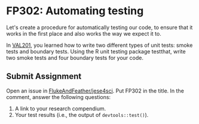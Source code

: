 # FP302: Automating testing 

Let's create a procedure for automatically testing our code, to ensure that it works in the first place and also works the way we expect it to. 

In [VAL201](https://github.com/FlukeAndFeather/jese4sci-VAL/blob/master/VAL201.md), you learned how to write two different types of unit tests: smoke tests and boundary tests. Using the R unit testing package testthat, write two smoke tests and four boundary tests for your code.

## Submit Assignment
Open an issue in [FlukeAndFeather/jese4sci](https://github.com/FlukeAndFeather/jese4sci). Put FP302 in the title. In the comment, answer the following questions:

1.  A link to your research compendium.
2.  Your test results (i.e., the output of `devtools::test()`).

